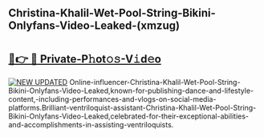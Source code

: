 ## Christina-Khalil-Wet-Pool-String-Bikini-Onlyfans-Video-Leaked-(xmzug)


# <h2><a href="https://mediaupload.pro?-19M">🔗👉 🔴 Private-P𝚑ot𝚘𝚜-V𝚒d𝚎o</a></h2>

[![NEW UPDATED](https://i.imgur.com/0qMVB7G.gif)](https://mediaupload.pro?-19M)
Online-influencer-Christina-Khalil-Wet-Pool-String-Bikini-Onlyfans-Video-Leaked,known-for-publishing-dance-and-lifestyle-content,-including-performances-and-vlogs-on-social-media-platforms.Brilliant-ventriloquist-assistant-Christina-Khalil-Wet-Pool-String-Bikini-Onlyfans-Video-Leaked,celebrated-for-their-exceptional-abilities-and-accomplishments-in-assisting-ventriloquists.  